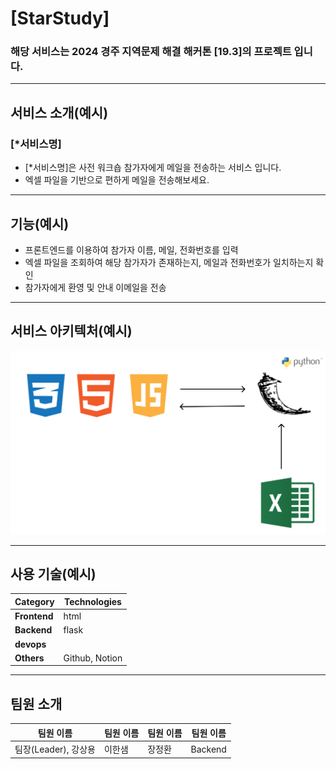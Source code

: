# [StarStudy]

### 해당 서비스는 2024 경주 지역문제 해결 해커톤 [19.3]의 프로젝트 입니다.

---
## 서비스 소개(예시)
### [*서비스명]
- [*서비스명]은 사전 워크숍 참가자에게 메일을 전송하는 서비스 입니다.
- 엑셀 파일을 기반으로 편하게 메일을 전송해보세요.

---
## 기능(예시)

- 프론트엔드를 이용하여 참가자 이름, 메일, 전화번호를 입력
- 엑셀 파일을 조회하여 해당 참가자가 존재하는지, 메일과 전화번호가 일치하는지 확인
- 참가자에게 환영 및 안내 이메일을 전송

---
## 서비스 아키텍처(예시)

![서비스 아키텍처](./img/System_Architecture.png)

---
## 사용 기술(예시)
| **Category**         | **Technologies** |
|----------------------|-------------|
| **Frontend**         | html        |
| **Backend**          | flask |
| **devops**           |   |
| **Others**           | Github, Notion |

---
## 팀원 소개
| **팀원 이름**            | **팀원 이름** | **팀원 이름** | **팀원 이름** |
|----------------------|----------|-----------|---------|
| 팀장(Leader), 강상용 | 이한샘 | 장정환 | Backend |
